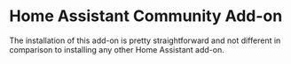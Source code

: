 # Home Assistant Community Add-on

The installation of this add-on is pretty straightforward and not different in comparison to installing any other Home Assistant add-on.

